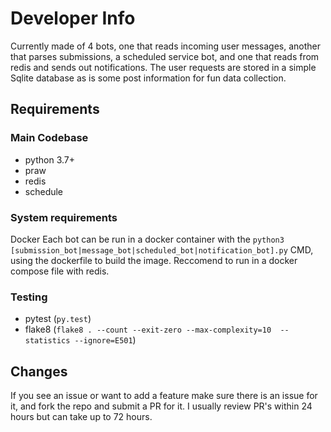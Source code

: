 # Developer Info
Currently made of 4 bots, one that reads incoming user messages, another that parses submissions, a scheduled service bot, and one that reads from redis and sends out notifications. The user requests are stored in a simple Sqlite database as is some post information for fun data collection.

## Requirements
### Main Codebase
* python 3.7+
* praw
* redis
* schedule

### System requirements
Docker
Each bot can be run in a docker container with the `python3 [submission_bot|message_bot|scheduled_bot|notification_bot].py` CMD, using the dockerfile to build the image.
Reccomend to run in a docker compose file with redis.


### Testing
* pytest (`py.test`)
* flake8 (`flake8 . --count --exit-zero --max-complexity=10  --statistics --ignore=E501`)

## Changes
If you see an issue or want to add a feature make sure there is an issue for it, and fork the repo and submit a PR for it. I usually review PR's within 24 hours but can take up to 72 hours.
